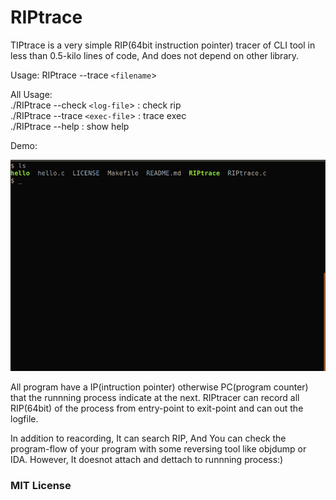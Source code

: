# RIPtrace


TIPtrace is a very simple RIP(64bit instruction pointer) tracer of CLI tool in less than 0.5-kilo lines of code, And does not depend on other library.

Usage: RIPtrace --trace `<filename`>

All Usage:  
    ./RIPtrace --check `<log-file`>    : check rip  
    ./RIPtrace --trace `<exec-file`>   : trace exec  
    ./RIPtrace --help                : show help  

  

Demo:  

![](https://github.com/cakeoomoo/RIPtrace/blob/master/demo.gif)


  


All program have a IP(intruction pointer) otherwise PC(program counter) that the runnning process indicate at the next.
RIPtracer can record all RIP(64bit) of the process from entry-point to exit-point and can out the logfile.
  
In addition to reacording, It can search RIP, And You can check the program-flow of your program with some reversing tool like objdump or IDA.
However, It doesnot attach and dettach to runnning process:)

  
  

### MIT License

